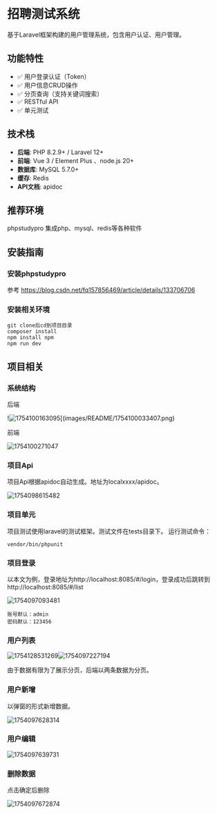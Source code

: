 # 招聘测试系统

基于Laravel框架构建的用户管理系统，包含用户认证、用户管理。

## 功能特性

- ✅ 用户登录认证（Token）
- ✅ 用户信息CRUD操作
- ✅ 分页查询（支持关键词搜索）
- ✅ RESTful API
- ✅ 单元测试

## 技术栈

- **后端**: PHP 8.2.9+ / Laravel 12+
- **前端**: Vue 3 / Element Plus 、node.js 20+
- **数据库**: MySQL 5.7.0+
- **缓存**: Redis
- **API文档**: apidoc

## 推荐环境

phpstudypro 集成php、mysql、redis等各种软件

## 安装指南

### 安装phpstudypro

参考 https://blog.csdn.net/fq157856469/article/details/133706706

### 安装相关环境

```
git clone后cd到项目目录
composer install 
npm install npm
npm run dev 

```

## 项目相关

### 系统结构

后端

!![1754100163095](images/README/1754100163095.png)[(images/README/1754100033407.png)

前端

![1754100271047](images/README/1754100271047.png)

### 项目Api

项目Api根据apidoc自动生成。地址为localxxxx/apidoc。

![1754098615482](images/README/1754098615482.png)

### 项目单元

项目测试使用laravel的测试框架。测试文件在tests目录下。
运行测试命令：

```
vendor/bin/phpunit
```

### 项目登录

以本文为例，登录地址为http://localhost:8085/#/login，登录成功后跳转到http://localhost:8085/#/list

![1754097093481](images/README/1754097093481.png)

```账号默认：admin
账号默认：admin
密码默认：123456
```

### 用户列表

![1754128531269](images/README/1754128531269.png)![1754097227194](images/README/1754097227194.png)

由于数据有限为了展示分页，后端以两条数据为分页。

### 用户新增

以弹窗的形式新增数据。

![1754097628314](images/README/1754097628314.png)

### 用户编辑

![1754097639731](images/README/1754097639731.png)

### 删除数据

点击确定后删除

![1754097672874](images/README/1754097672874.png)
